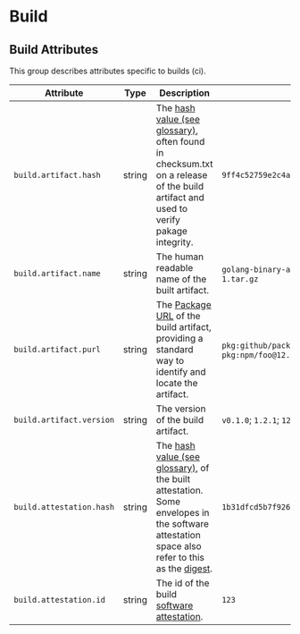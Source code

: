 <!--- Hugo front matter used to generate the website version of this page:
--->

<!-- NOTE: THIS FILE IS AUTOGENERATED. DO NOT EDIT BY HAND. -->
<!-- see templates/registry/markdown/attribute_namespace.md.j2 -->

# Build

## Build Attributes

This group describes attributes specific to builds (ci).

| Attribute                | Type   | Description                                                                                                                                                                                                                                                                                                     | Examples                                                                      | Stability                                                        |
| ------------------------ | ------ | --------------------------------------------------------------------------------------------------------------------------------------------------------------------------------------------------------------------------------------------------------------------------------------------------------------- | ----------------------------------------------------------------------------- | ---------------------------------------------------------------- |
| `build.artifact.hash`    | string | The [hash value (see glossary)](https://nvlpubs.nist.gov/nistpubs/FIPS/NIST.FIPS.186-5.pdf), often found in checksum.txt on a release of the build artifact and used to verify pakage integrity.                                                                                                                | `9ff4c52759e2c4ac70b7d517bc7fcdc1cda631ca0045271ddd1b192544f8a3e9`            | ![Experimental](https://img.shields.io/badge/-experimental-blue) |
| `build.artifact.name`    | string | The human readable name of the built artifact.                                                                                                                                                                                                                                                                  | `golang-binary-amd64-v0.1.0`; `docker-image-amd64-v0.1.0`; `release-1.tar.gz` | ![Experimental](https://img.shields.io/badge/-experimental-blue) |
| `build.artifact.purl`    | string | The [Package URL](https://github.com/package-url/purl-spec) of the build artifact, providing a standard way to identify and locate the artifact.                                                                                                                                                                | `pkg:github/package-url/purl-spec@1209109710924`; `pkg:npm/foo@12.12.3`       | ![Experimental](https://img.shields.io/badge/-experimental-blue) |
| `build.artifact.version` | string | The version of the build artifact.                                                                                                                                                                                                                                                                              | `v0.1.0`; `1.2.1`; `122691-build`                                             | ![Experimental](https://img.shields.io/badge/-experimental-blue) |
| `build.attestation.hash` | string | The [hash value (see glossary)](https://nvlpubs.nist.gov/nistpubs/FIPS/NIST.FIPS.186-5.pdf), of the built attestation. Some envelopes in the software attestation space also refer to this as the [digest](https://github.com/in-toto/attestation/blob/main/spec/README.md#in-toto-attestation-framework-spec). | `1b31dfcd5b7f9267bf2ff47651df1cfb9147b9e4df1f335accf65b4cda498408`            | ![Experimental](https://img.shields.io/badge/-experimental-blue) |
| `build.attestation.id`   | string | The id of the build [software attestation](https://slsa.dev/attestation-model).                                                                                                                                                                                                                                 | `123`                                                                         | ![Experimental](https://img.shields.io/badge/-experimental-blue) |

